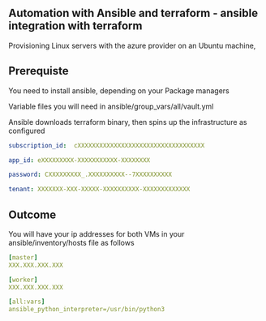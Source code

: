 
## Automation with Ansible and terraform - ansible integration with  terraform 

Provisioning Linux servers with the azure provider on an Ubuntu machine, 



## Prerequiste

You need to install ansible, depending on your Package managers

Variable files you will need in ansible/group_vars/all/vault.yml

Ansible downloads terraform binary, then spins up the infrastructure as configured

```yml
subscription_id:  cXXXXXXXXXXXXXXXXXXXXXXXXXXXXXXXXXXX

app_id: eXXXXXXXXX-XXXXXXXXXXX-XXXXXXXX

password: CXXXXXXXXX_.XXXXXXXXXX--7XXXXXXXXXX

tenant: XXXXXXX-XXX-XXXXX-XXXXXXXXXX-XXXXXXXXXXXXX
```

## Outcome

You will have your ip addresses for both VMs in your ansible/inventory/hosts file as follows

```yml
[master]
XXX.XXX.XXX.XXX

[worker]
XXX.XXX.XXX.XXX

[all:vars]
ansible_python_interpreter=/usr/bin/python3
```